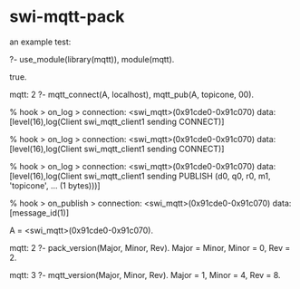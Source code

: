 # swi-mqtt-pack


an example test:


?- use_module(library(mqtt)), module(mqtt).
 
true.

mqtt: 2 ?- mqtt_connect(A, localhost), mqtt_pub(A, topicone, 00).

% hook > on_log         > connection: <swi_mqtt>(0x91cde0-0x91c070) data: [level(16),log(Client swi_mqtt_client1 sending CONNECT)]

% hook > on_log         > connection: <swi_mqtt>(0x91cde0-0x91c070) data: [level(16),log(Client swi_mqtt_client1 sending CONNECT)]

% hook > on_log         > connection: <swi_mqtt>(0x91cde0-0x91c070) data: [level(16),log(Client swi_mqtt_client1 sending PUBLISH (d0, q0, r0, m1, 'topicone', ... (1 bytes)))]

% hook > on_publish     > connection: <swi_mqtt>(0x91cde0-0x91c070) data: [message_id(1)]

A = <swi_mqtt>(0x91cde0-0x91c070).


mqtt: 2 ?- pack_version(Major, Minor, Rev).
Major = Minor, Minor = 0,
Rev = 2.

mqtt: 3 ?- mqtt_version(Major, Minor, Rev).
Major = 1,
Minor = 4,
Rev = 8.

